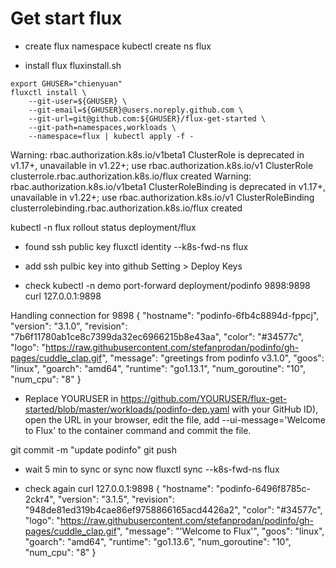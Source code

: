 # Get start flux

- create flux namespace
kubectl create ns flux


- install flux
fluxinstall.sh
```
export GHUSER="chienyuan"
fluxctl install \
    --git-user=${GHUSER} \
    --git-email=${GHUSER}@users.noreply.github.com \
    --git-url=git@github.com:${GHUSER}/flux-get-started \
    --git-path=namespaces,workloads \
    --namespace=flux | kubectl apply -f -
```

Warning: rbac.authorization.k8s.io/v1beta1 ClusterRole is deprecated in v1.17+, unavailable in v1.22+; use rbac.authorization.k8s.io/v1 ClusterRole
clusterrole.rbac.authorization.k8s.io/flux created
Warning: rbac.authorization.k8s.io/v1beta1 ClusterRoleBinding is deprecated in v1.17+, unavailable in v1.22+; use rbac.authorization.k8s.io/v1 ClusterRoleBinding
clusterrolebinding.rbac.authorization.k8s.io/flux created

kubectl -n flux rollout status deployment/flux

- found ssh public key
fluxctl identity --k8s-fwd-ns flux

- add ssh pulbic key into github Setting > Deploy Keys

- check
kubectl -n demo port-forward deployment/podinfo 9898:9898
curl 127.0.0.1:9898

Handling connection for 9898
{
  "hostname": "podinfo-6fb4c8894d-fppcj",
  "version": "3.1.0",
  "revision": "7b6f11780ab1ce8c7399da32ec6966215b8e43aa",
  "color": "#34577c",
  "logo": "https://raw.githubusercontent.com/stefanprodan/podinfo/gh-pages/cuddle_clap.gif",
  "message": "greetings from podinfo v3.1.0",
  "goos": "linux",
  "goarch": "amd64",
  "runtime": "go1.13.1",
  "num_goroutine": "10",
  "num_cpu": "8"
}

- Replace YOURUSER in https://github.com/YOURUSER/flux-get-started/blob/master/workloads/podinfo-dep.yaml with your GitHub ID), open the URL in your browser, edit the file, add --ui-message='Welcome to Flux' to the container command and commit the file.


git commit -m "update podinfo"
git push

- wait 5 min to sync or sync now
fluxctl sync --k8s-fwd-ns flux

- check again
curl 127.0.0.1:9898
{
  "hostname": "podinfo-6496f8785c-2ckr4",
  "version": "3.1.5",
  "revision": "948de81ed319b4cae86ef9758866165acd4426a2",
  "color": "#34577c",
  "logo": "https://raw.githubusercontent.com/stefanprodan/podinfo/gh-pages/cuddle_clap.gif",
  "message": "'Welcome to Flux'",
  "goos": "linux",
  "goarch": "amd64",
  "runtime": "go1.13.6",
  "num_goroutine": "10",
  "num_cpu": "8"
}

 



